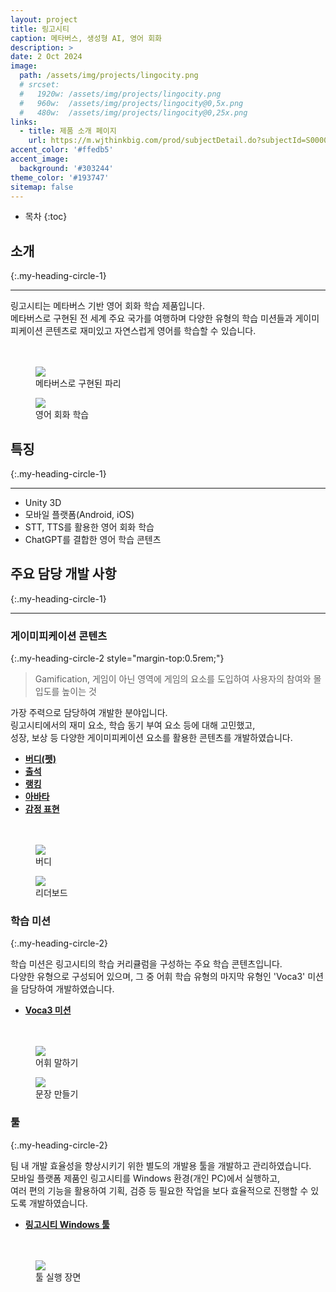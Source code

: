 ```yaml
---
layout: project
title: 링고시티
caption: 메타버스, 생성형 AI, 영어 회화
description: >
date: 2 Oct 2024
image: 
  path: /assets/img/projects/lingocity.png
  # srcset: 
  #   1920w: /assets/img/projects/lingocity.png
  #   960w:  /assets/img/projects/lingocity@0,5x.png
  #   480w:  /assets/img/projects/lingocity@0,25x.png
links:
  - title: 제품 소개 페이지
    url: https://m.wjthinkbig.com/prod/subjectDetail.do?subjectId=S0000087
accent_color: '#ffedb5'
accent_image:
  background: '#303244'
theme_color: '#193747'
sitemap: false
---
```


<!-- <div style="margin-top:3rem;"></div>
<div class="my-img-row">
<figure>
    <img src="/assets/img/projects/lingocity/main_emotion_anim.gif" oncontextmenu="return false;">
    <figcaption>캐릭터 감정 표현</figcaption>
  </figure>
</div> -->
<!-- gif time - 1.54 ~ 5.50 -->

* 목차
{:toc}


## 소개
{:.my-heading-circle-1}

---

링고시티는 메타버스 기반 영어 회화 학습 제품입니다.<br>
메타버스로 구현된 전 세계 주요 국가를 여행하며 다양한 유형의 학습 미션들과 게이미피케이션 콘텐츠로 재미있고 자연스럽게 영어를 학습할 수 있습니다.

<div style="margin-top:3rem;"></div>
<div class="my-img-row">
  <figure>
    <img src="/assets/img/projects/lingocity/main_paris.jpg" oncontextmenu="return false;">
    <figcaption>메타버스로 구현된 파리</figcaption>
  </figure>
  <figure>
    <img src="/assets/img/projects/lingocity/main_mission_talk1.jpg" oncontextmenu="return false;">
    <figcaption>영어 회화 학습</figcaption>
  </figure>
</div>


## 특징
{:.my-heading-circle-1}

---

- Unity 3D
- 모바일 플랫폼(Android, iOS)
- STT, TTS를 활용한 영어 회화 학습
- ChatGPT를 결합한 영어 학습 콘텐츠


## 주요 담당 개발 사항
{:.my-heading-circle-1}

---

### 게이미피케이션 콘텐츠
{:.my-heading-circle-2 style="margin-top:0.5rem;"}

> Gamification, 게임이 아닌 영역에 게임의 요소를 도입하여 사용자의 참여와 몰입도를 높이는 것

<!-- Gamification, 게임이 아닌 영역에 게임의 요소를 도입하여 사용자의 참여와 몰입도를 높이는 것
{:.message} -->

가장 주력으로 담당하여 개발한 분야입니다.<br>
링고시티에서의 재미 요소, 학습 동기 부여 요소 등에 대해 고민했고,<br>
성장, 보상 등 다양한 게이미피케이션 요소를 활용한 콘텐츠를 개발하였습니다.

- **[버디(펫)]**<br>
- **[출석]**<br>
- **[랭킹]**<br>
- **[아바타]**<br>
- **[감정 표현]**

[버디(펫)]: /lingocity/buddy.md
[출석]: /lingocity/attendance.md
[랭킹]: /lingocity/ranking.md
[아바타]: /lingocity/avatar.md
[감정 표현]: /lingocity/emotion.md

<div style="margin-top:3rem;"></div>
<div class="my-img-row">
  <figure>
    <img src="/assets/img/projects/lingocity/main_buddy.jpg" oncontextmenu="return false;">
    <figcaption>버디</figcaption>
  </figure>
  <figure>
    <img src="/assets/img/projects/lingocity/main_ranking.jpg" oncontextmenu="return false;">
    <figcaption>리더보드</figcaption>
  </figure>
</div>


### 학습 미션
{:.my-heading-circle-2}

학습 미션은 링고시티의 학습 커리큘럼을 구성하는 주요 학습 콘텐츠입니다.<br>
다양한 유형으로 구성되어 있으며, 그 중 어휘 학습 유형의 마지막 유형인 'Voca3' 미션을 담당하여 개발하였습니다.
<!-- 유형 - voca 1,2,3 talk 1,2 find 1,2 medal photo freetalk pron chant -->

- **[Voca3 미션]**

[Voca3 미션]: /lingocity/voca3.md

<div style="margin-top:3rem;"></div>
<div class="my-img-row">
  <figure>
    <img src="/assets/img/projects/lingocity/main_voca3_1.jpg" oncontextmenu="return false;">
    <figcaption>어휘 말하기</figcaption>
  </figure>
  <figure>
    <img src="/assets/img/projects/lingocity/main_voca3_2.jpg" oncontextmenu="return false;">
    <figcaption>문장 만들기</figcaption>
  </figure>
</div>


### 툴
{:.my-heading-circle-2}

팀 내 개발 효율성을 향상시키기 위한 별도의 개발용 툴을 개발하고 관리하였습니다.<br>
모바일 플랫폼 제품인 링고시티를 Windows 환경(개인 PC)에서 실행하고,<br>
여러 편의 기능을 활용하여 기획, 검증 등 필요한 작업을 보다 효율적으로 진행할 수 있도록 개발하였습니다.

- **[링고시티 Windows 툴]**

[링고시티 Windows 툴]: /lingocity/wtt.md

<div style="margin-top:3rem;"></div>
<div class="my-img-row">
  <figure>
    <img src="/assets/img/projects/lingocity/main_wtt.jpg" oncontextmenu="return false;">
    <figcaption>툴 실행 장면</figcaption>
  </figure>
</div>